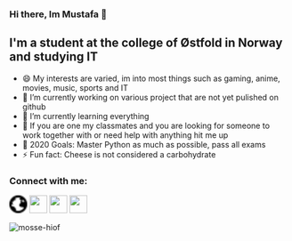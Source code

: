 ### Hi there, Im Mustafa 👋

## I'm a student at the college of Østfold in Norway and studying IT

- 😄 My interests are varied, im into most things such as gaming, anime, movies, music, sports and IT
- 🔭 I’m currently working on various project that are not yet pulished on github
- 🌱 I’m currently learning everything
- 👯 If you are one my classmates and you are looking for someone to work together with or need help with anything hit me up
- 🥅 2020 Goals: Master Python as much as possible, pass all exams
- ⚡ Fun fact: Cheese is not considered a carbohydrate

### Connect with me:

[<img alighn="left" height="32" width="32" src="https://raw.githubusercontent.com/iconic/open-iconic/master/svg/globe.svg" />][website]
[<img alighn="left" height="32" width="32" src="https://cdn.jsdelivr.net/npm/simple-icons@v3/icons/facebook.svg" />][facebook]
[<img alighn="left" height="32" width="32" src="https://cdn.jsdelivr.net/npm/simple-icons@v3/icons/microsoftoutlook.svg" />][outlook]
[<img alighn="left" height="32" width="32" src="https://cdn.jsdelivr.net/npm/simple-icons@v3/icons/linkedin.svg" />][linkedin]

<p align="left"> <img src="https://komarev.com/ghpvc/?username=mosse-hiof" alt="mosse-hiof" /> </p>

[facebook]:https://www.facebook.com/profile.php?id=722111722
[website]:https://mosse-hiof.github.io/Mosse-hiof/DigiFab
[linkedin]:https://www.linkedin.com/in/mustafa-sahin-3a18521b3/
[outlook]:mustafa.sahin@hiof.no
